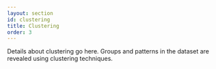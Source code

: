 ```yaml
---
layout: section
id: clustering
title: Clustering
order: 3
---
```


Details about clustering go here. Groups and patterns in the dataset are revealed using clustering techniques.

